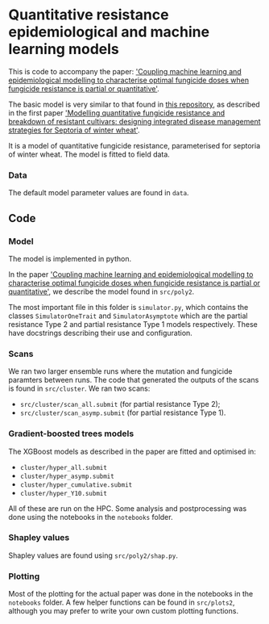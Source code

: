 # Quantitative resistance epidemiological and machine learning models

This is code to accompany the paper: ['Coupling machine learning and epidemiological modelling to characterise optimal fungicide doses when fungicide resistance is partial or quantitative']().

The basic model is very similar to that found in [this repository](github.com/nt409/quantitative-resistance), as described in the first paper ['Modelling quantitative fungicide resistance and breakdown of resistant cultivars: designing integrated disease management strategies for Septoria of winter wheat'](biorxiv.org/content/10.1101/2022.08.10.503500v1.full).

It is a model of quantitative fungicide resistance, parameterised for septoria of winter wheat. The model is fitted to field data.

### Data

The default model parameter values are found in `data`.

## Code

### Model

The model is implemented in python.

In the paper ['Coupling machine learning and epidemiological modelling to characterise optimal fungicide doses when fungicide resistance is partial or quantitative'](), we describe the model found in `src/poly2`.

The most important file in this folder is `simulator.py`, which contains the classes `SimulatorOneTrait` and `SimulatorAsymptote` which are the partial resistance Type 2 and partial resistance Type 1 models respectively. These have docstrings describing their use and configuration.

### Scans

We ran two larger ensemble runs where the mutation and fungicide paramters between runs. The code that generated the outputs of the scans is found in `src/cluster`. We ran two scans:

- `src/cluster/scan_all.submit` (for partial resistance Type 2);
- `src/cluster/scan_asymp.submit` (for partial resistance Type 1).

### Gradient-boosted trees models

The XGBoost models as described in the paper are fitted and optimised in:

- `cluster/hyper_all.submit`
- `cluster/hyper_asymp.submit`
- `cluster/hyper_cumulative.submit`
- `cluster/hyper_Y10.submit`

All of these are run on the HPC. Some analysis and postprocessing was done using the notebooks in the `notebooks` folder.

### Shapley values

Shapley values are found using `src/poly2/shap.py`.

### Plotting

Most of the plotting for the actual paper was done in the notebooks in the `notebooks` folder. A few helper functions can be found in `src/plots2`, although you may prefer to write your own custom plotting functions.
